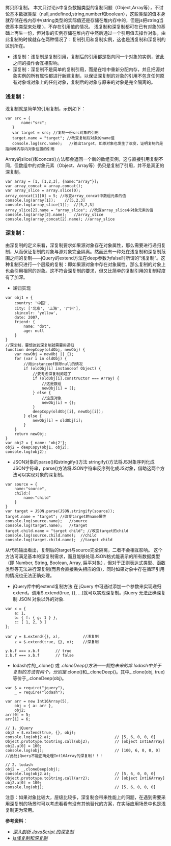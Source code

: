拷贝即复制。
本文只讨论js中复杂数据类型的复制问题（Object,Array等），不讨论基本数据类型（null,undefined,string,number和boolean），这些类型的值本身就存储在栈内存中(string类型的实际值还是存储在堆内存中的，但是js把string当做基本类型来处理 )，不存在引用值的情况。
浅复制和深复制都可在已有对象的基础上再生一份，但对象的实例存储在堆内存中然后通过一个引用值去操作对象，由此复制的时候就存在两种情况了：复制引用和复制实例，这也是浅复制和深复制的区别所在。

- 浅复制：浅复制是复制引用，复制后的引用都是指向同一个对象的实例，彼此之间的操作会互相影响。
- 深复制：深复制不是简单的复制引用，而是在堆中重新分配内存，并且把源对象实例的所有属性都进行新建复制，以保证深复制的对象的引用不包含任何原有对象或对象上的任何对象，复制后的对象与原来的对象是完全隔离的。

### 浅复制：
浅复制就是简单的引用复制，示例如下：
```
var src = {
       name:"src";
   }
   var target = src; //复制一份src对象的引用
   target.name = "target"; //改变复制后对象的name值
   console.log(src.name);   //输出target，即原对象也发生了改变，证明复制的是指向堆内存内对象位置的引用
```
Array的slice()和concat()方法都会返回一个新的数组实例，这与直接引用复制不同，但数组中的对象元素（Object、Array等）仍只是复制了引用，并不是真正的深复制。
```
var array = [1, [1,2,3], {name:"array"}];
var array_concat = array.concat();
var array_slice = array.slice(0);
array_concat[1][0] = 5; //改变array_concat中数组元素的值
console.log(array[1]);    //[5,2,3]
console.log(array_slice[1]);  //[5,2,3]
array_slice[2].name = "array_slice"; //改变array_slice中对象元素的值
console.log(array[2].name);   //array_slice
console.log(array_concat[2].name); //array_slice
```

### 深复制：
由深复制的定义来看，深复制要求如果源对象存在对象属性，那么需要进行递归复制，从而保证复制的对象与源对象完全隔离。然而还有一种处在浅复制和深复制范围之间的复制——jQuery的extend方法在deep参数为false时所谓的“浅复制”。这种复制只进行一个层级的复制：即如果源对象中存在对象属性，那么复制的对象上也会引用相同的对象。这不符合深复制的要求，但又比简单的复制引用的复制程度有了加深。
- 递归实现
```
var obj1 = {
	country: '中国',
	city: ['北京', '上海', '广州'],
	skincolr: 'yellow',
	date: 2007,
	friend: {
		name: "dot",
		age: null
	}
}
//深复制，要想达到深复制就需要用递归
function deepCopy(oldObj, newObj) {
	var newObj = newObj || {};
	for (var i in oldObj) {
        //用instanceof排除null的情况
		if (oldObj[i] instanceof Object) {
			//要考虑深复制问题了
			if (oldObj[i].constructor === Array) {
				//这是数组
				newObj[i] = [];
			} else {
				//这是对象
				newObj[i] = {};
			}
			deepCopy(oldObj[i], newObj[i]);
		} else {
			newObj[i] = oldObj[i];
		}
	}
	return newObj;
}
var obj2 = { name: 'obj2'};
obj2 = deepCopy(obj1, obj2);
console.log(obj2);
```

- JSON对象的parse()和stringify()方法
stringify()方法将JS对象序列化成JSON字符串，parse()方法将JSON字符串反序列化成JS对象，借助这两个方法可以实现对象的深复制。
```
var source = {
    name:"source",
    child:{
        name:"child"
    }
}
var target = JSON.parse(JSON.stringify(source));
target.name = "target"; //改变target的name属性
console.log(source.name);   //source
console.log(target.name);   //target
target.child.name = "target child"; //改变target的child
console.log(source.child.name);  //child
console.log(target.child.name);  //target child
```
从代码输出看出，复制后的target与source完全隔离，二者不会相互影响。
这个方法可满足基本的深复制需求，而且能够处理JSON格式能表示的所有数据类型（即 Number, String, Boolean, Array, 扁平对象），但对于正则表达式类型、函数类型等无法进行深复制(而且会直接丢失相应的值)，同时如果对象中存在循环引用的情况也无法正确处理。

- jQuery库中的extend复制方法
在 jQuery 中可通过添加一个参数来实现递归extend。调用$.extend(true, {}, ...)就可以实现深复制。jQuery 无法正确深复制 JSON 对象以外的对象.
```
var x = {
    a: 1,
    b: { f: { g: 1 } },
    c: [ 1, 2, 3 ]
};

var y = $.extend({}, x),          //浅复制
    z = $.extend(true, {}, x);    //深复制

y.b.f === x.b.f       // true
z.b.f === x.b.f       // false
```

- lodash库的_.clone() 或 _.cloneDeep()方法——拥抱未来的库
lodash中关于复制的方法有两个，分别是_.clone()和_.cloneDeep()。其中_.clone(obj, true)等价于_.cloneDeep(obj)。
```
var $ = require("jquery"),
    _ = require("lodash");

var arr = new Int16Array(5),
    obj = { a: arr },
    obj2;
arr[0] = 5;
arr[1] = 6;

// 1. jQuery
obj2 = $.extend(true, {}, obj);
console.log(obj2.a);                            // [5, 6, 0, 0, 0]
Object.prototype.toString.call(obj2);           // [object Int16Array]
obj2.a[0] = 100;
console.log(obj);                               // [100, 6, 0, 0, 0]
//此处jQuery不能正确处理Int16Array的深复制！！！

// 2. lodash
obj2 = _.cloneDeep(obj);                       
console.log(obj2.a);                            // [5, 6, 0, 0, 0]
Object.prototype.toString.call(arr2);           // [object Int16Array]
obj2.a[0] = 100;
console.log(obj);                               // [5, 6, 0, 0, 0]
```
注意：如果对象比较大，层级比较多，深复制会带来性能上的问题，在遇到需要采用深复制的场景时可以考虑看看有没有其他替代的方案，在实际应用场景中也是浅复制更为常用。

**参考资料**：
- [*深入剖析 JavaScript 的深复制*](http://jerryzou.com/posts/dive-into-deep-clone-in-javascript/)
- [*js浅复制和深复制*](http://www.cnblogs.com/tracylin/p/5346314.html)
